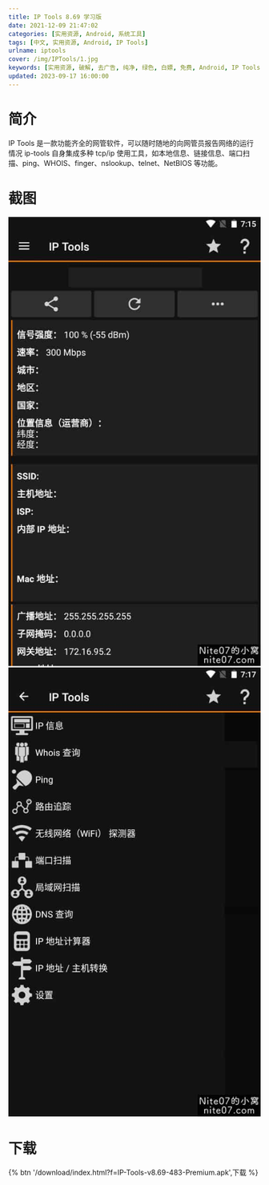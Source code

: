 ```yaml
---
title: IP Tools 8.69 学习版
date: 2021-12-09 21:47:02
categories: [实用资源, Android, 系统工具]
tags: [中文, 实用资源, Android, IP Tools]
urlname: iptools
cover: /img/IPTools/1.jpg
keywords: [实用资源, 破解, 去广告, 纯净, 绿色, 白嫖, 免费, Android, IP Tools]
updated: 2023-09-17 16:00:00
---
```


# 简介

IP Tools 是一款功能齐全的网管软件，可以随时随地的向网管员报告网络的运行情况 ip-tools 自身集成多种 tcp/ip 使用工具，如本地信息、链接信息、端口扫描、ping、WHOIS、finger、nslookup、telnet、NetBIOS 等功能。

# 截图

![](/img/IPTools/2.jpg) ![](/img/IPTools/3.jpg)

# 下载

{% btn '/download/index.html?f=IP-Tools-v8.69-483-Premium.apk',下载 %}
